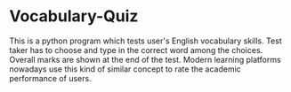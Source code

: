 # Vocabulary-Quiz
This is a python program which tests user's English vocabulary skills.
Test taker has to choose and type in the correct word among the choices.
Overall marks are shown at the end of the test.
Modern learning platforms nowadays use this kind of similar concept to rate the academic performance of users.
